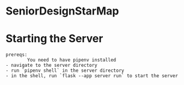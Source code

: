 # SeniorDesignStarMap
# Starting the Server
    prereqs:
            You need to have pipenv installed
    - navigate to the server directory
    - run `pipenv shell` in the server directory 
    - in the shell, run `flask --app server run` to start the server
